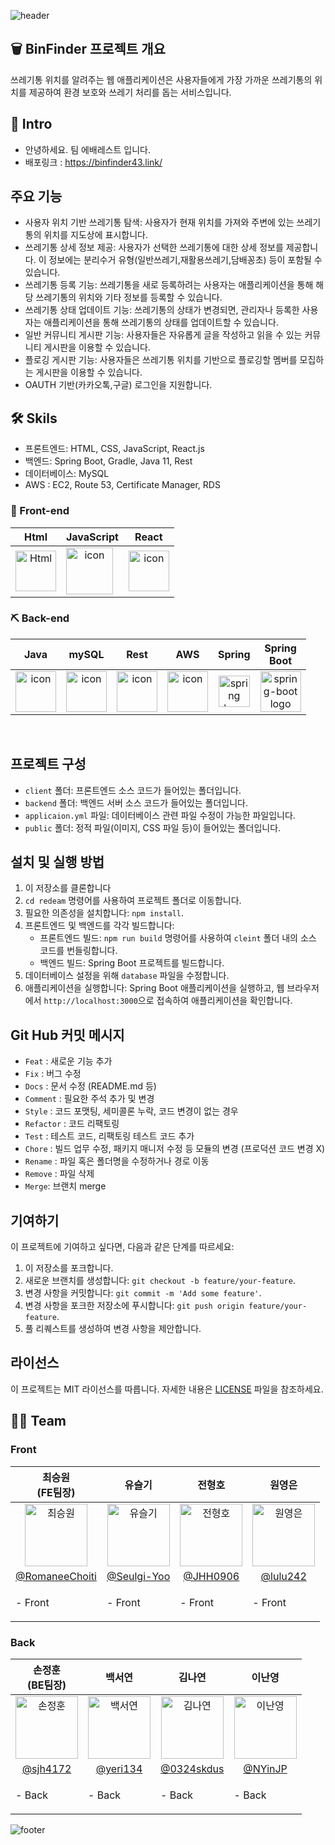 ![header](https://capsule-render.vercel.app/api?type=waving&color=gradient&text=BinFinder🗑️&height=350&fontSize=100&animation=twinkling)

## 🗑️ BinFinder 프로젝트 개요

쓰레기통 위치를 알려주는 웹 애플리케이션은 사용자들에게 가장 가까운 쓰레기통의 위치를 제공하여 환경 보호와 쓰레기 처리를 돕는 서비스입니다. 


## 🐣 Intro

- 안녕하세요. 팀 에배레스트 입니다.
- 배포링크 : https://binfinder43.link/


## 주요 기능

- 사용자 위치 기반 쓰레기통 탐색: 사용자가 현재 위치를 가져와 주변에 있는 쓰레기통의 위치를 지도상에 표시합니다.
- 쓰레기통 상세 정보 제공: 사용자가 선택한 쓰레기통에 대한 상세 정보를 제공합니다. 이 정보에는 분리수거 유형(일반쓰레기,재활용쓰레기,담배꽁초) 등이 포함될 수 있습니다.
- 쓰레기통 등록 기능: 쓰레기통을 새로 등록하려는 사용자는 애플리케이션을 통해 해당 쓰레기통의 위치와 기타 정보를 등록할 수 있습니다.
- 쓰레기통 상태 업데이트 기능: 쓰레기통의 상태가 변경되면, 관리자나 등록한 사용자는 애플리케이션을 통해 쓰레기통의 상태를 업데이트할 수 있습니다.
- 일반 커뮤니티 게시판 기능: 사용자들은 자유롭게 글을 작성하고 읽을 수 있는 커뮤니티 게시판을 이용할 수 있습니다.
- 플로깅 게시판 기능: 사용자들은 쓰레기통 위치를 기반으로 플로깅할 멤버를 모집하는 게시판을 이용할 수 있습니다.
- OAUTH 기반(카카오톡,구글) 로그인을 지원합니다. 

## 🛠 Skils

- 프론트엔드: HTML, CSS, JavaScript, React.js
- 백엔드: Spring Boot, Gradle, Java 11, Rest
- 데이터베이스: MySQL
- AWS : EC2, Route 53, Certificate Manager, RDS

### 🔨 Front-end
| Html | JavaScript | React |
| :---: | :---: | :---: |
| <img alt="Html" src ="https://upload.wikimedia.org/wikipedia/commons/thumb/6/61/HTML5_logo_and_wordmark.svg/440px-HTML5_logo_and_wordmark.svg.png" width="65" height="65" /> | <div style="display: flex; align-items: flex-start;"><img src="https://techstack-generator.vercel.app/js-icon.svg" alt="icon" width="75" height="75" /></div> | <div style="display: flex; align-items: flex-start;"><img src="https://techstack-generator.vercel.app/react-icon.svg" alt="icon" width="65" height="65" /></div> |

### ⛏ Back-end
| Java | mySQL | Rest | AWS | Spring | Spring<br>Boot |
| :---: | :---: | :---: | :---: | :---: | :---: |
| <div style="display: flex; align-items: flex-start;"><img src="https://techstack-generator.vercel.app/java-icon.svg" alt="icon" width="65" height="65" /></div> | <div style="display: flex; align-items: flex-start;"><img src="https://techstack-generator.vercel.app/mysql-icon.svg" alt="icon" width="65" height="65" /></div> | <div style="display: flex; align-items: flex-start;"><img src="https://techstack-generator.vercel.app/restapi-icon.svg" alt="icon" width="65" height="65" /></div> | <div style="display: flex; align-items: flex-start;"><img src="https://techstack-generator.vercel.app/aws-icon.svg" alt="icon" width="65" height="65" /></div> | <img alt="spring logo" src="https://www.vectorlogo.zone/logos/springio/springio-icon.svg" height="50" width="50" > | <img alt="spring-boot logo" src="https://t1.daumcdn.net/cfile/tistory/27034D4F58E660F616" width="65" height="65" > |
<br/>

## 프로젝트 구성
- `client` 폴더: 프론트엔드 소스 코드가 들어있는 폴더입니다.
- `backend` 폴더: 백엔드 서버 소스 코드가 들어있는 폴더입니다.
- `applicaion.yml` 파일: 데이터베이스 관련 파일 수정이 가능한 파일입니다.
- `public` 폴더: 정적 파일(이미지, CSS 파일 등)이 들어있는 폴더입니다.

## 설치 및 실행 방법

1. 이 저장소를 클론합니다
2. `cd redeam` 명령어를 사용하여 프로젝트 폴더로 이동합니다.
3. 필요한 의존성을 설치합니다: `npm install`.
4. 프론트엔드 및 백엔드를 각각 빌드합니다:
   - 프론트엔드 빌드: `npm run build` 명령어를 사용하여 `cleint` 폴더 내의 소스 코드를 번들링합니다.
   - 백엔드 빌드: Spring Boot 프로젝트를 빌드합니다.
5. 데이터베이스 설정을 위해 `database` 파일을 수정합니다.
6. 애플리케이션을 실행합니다: Spring Boot 애플리케이션을 실행하고, 웹 브라우저에서 `http://localhost:3000`으로 접속하여 애플리케이션을 확인합니다.





## Git Hub 커밋 메시지

- `Feat` : 새로운 기능 추가
- `Fix` : 버그 수정
- `Docs` : 문서 수정 (README.md 등)
- `Comment` : 필요한 주석 추가 및 변경
- `Style` : 코드 포맷팅, 세미콜론 누락, 코드 변경이 없는 경우
- `Refactor` : 코드 리팩토링
- `Test` : 테스트 코드, 리팩토링 테스트 코드 추가
- `Chore` : 빌드 업무 수정, 패키지 매니저 수정 등 모듈의 변경 (프로덕션 코드 변경 X)
- `Rename` : 파일 혹은 폴더명을 수정하거나 경로 이동
- `Remove` : 파일 삭제
- `Merge`: 브랜치 merge


## 기여하기

이 프로젝트에 기여하고 싶다면, 다음과 같은 단계를 따르세요:
1. 이 저장소를 포크합니다.
2. 새로운 브랜치를 생성합니다: `git checkout -b feature/your-feature`.
3. 변경 사항을 커밋합니다: `git commit -m 'Add some feature'`.
4. 변경 사항을 포크한 저장소에 푸시합니다: `git push origin feature/your-feature`.
5. 풀 리퀘스트를 생성하여 변경 사항을 제안합니다.


## 라이선스

이 프로젝트는 MIT 라이선스를 따릅니다. 자세한 내용은 [LICENSE](./LICENSE) 파일을 참조하세요.


## 👩‍💻 Team

### Front
| 최승원<br>(FE팀장) | 유슬기<br> | 전형호<br> | 원영은<br> |
| :---: | :---: | :---: | :---: |
| <img alt="최승원" src="https://avatars.githubusercontent.com/u/112051914?v=4" height="100" width="100"> | <img alt="유슬기" src="https://avatars.githubusercontent.com/u/119473025?v=4" height="100" width="100"> | <img alt="전형호" src="https://avatars.githubusercontent.com/u/120395025?v=4" height="100" width="100"> | <img alt="원영은" src="https://avatars.githubusercontent.com/u/119933024?v=4" height="100" width="100"> |
| [@RomaneeChoiti](https://github.com/RomaneeChoiti) |   [@Seulgi-Yoo](https://github.com/Seulgi-Yoo) | [@JHH0906](https://github.com/JHH0906) | [@lulu242](https://github.com/lulu242) | 
|<p align="left">- Front </p> | <p align="left">- Front </p>| <p align="left">- Front </p> | <p align="left">- Front </p> |

### Back
| 손정훈<br>(BE팀장) | 백서연<br> | 김나연<br> | 이난영<br> |
| :---: | :---: | :---: | :---: |
| <img alt="손정훈" src="https://avatars.githubusercontent.com/u/84003339?v=4" height="100" width="100"> |<img alt="백서연" src="https://avatars.githubusercontent.com/u/97516208?v=4" height="100" width="100"> | <img alt="김나연" src="https://avatars.githubusercontent.com/u/120254001?v=4" height="100" width="100"> | <img alt="이난영" src="https://avatars.githubusercontent.com/u/105438919?s=400&u=4b7fa72a06d36daad6da24e94a6545ab9983e633&v=4" height="100" width="100"> |
| [@sjh4172](https://github.com/sjh4172) |[@yeri134](https://github.com/yeri134) | [@0324skdus](https://github.com/0324skdus) | [@NYinJP](https://github.com/NYinJP) |
| <p align="left">- Back </p>| <p align="left">- Back </p>| <p align="left">- Back </p>| <p align="left">- Back </p>|

![footer](https://capsule-render.vercel.app/api?type=waving&color=gradient&height=250&animation=twinkling&section=footer)

